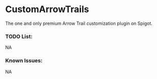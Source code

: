 # CustomArrowTrails
The one and only premium Arrow Trail customization plugin on Spigot.

### TODO List:
NA

### Known Issues:
NA

